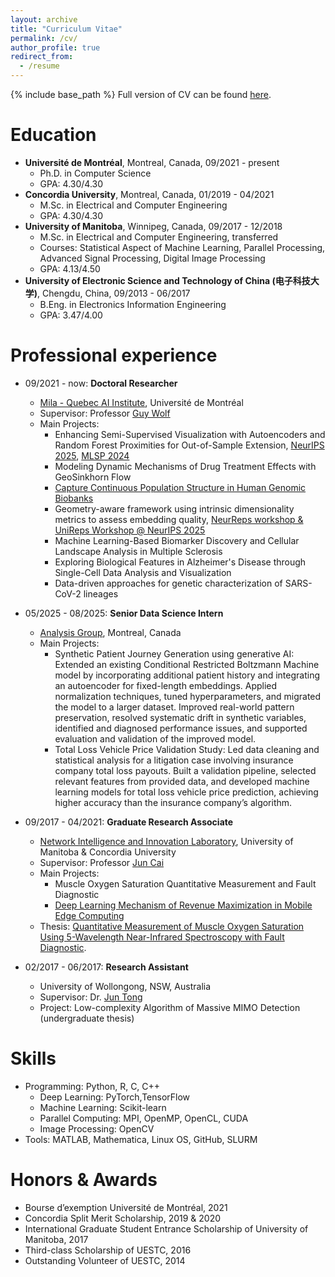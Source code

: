 ```yaml
---
layout: archive
title: "Curriculum Vitae"
permalink: /cv/
author_profile: true
redirect_from:
  - /resume
---
```


{% include base_path %}
Full version of CV can be found [here](https://github.com/nishuang83/nishuang83.github.io/blob/master/files/Resume_ShuangNi_202510.pdf).

Education
======
* **Université de Montréal**, Montreal, Canada, 09/2021 - present
  * Ph.D. in Computer Science
  * GPA: 4.30/4.30
* **Concordia University**, Montreal, Canada, 01/2019 - 04/2021
  * M.Sc. in Electrical and Computer Engineering
  * GPA: 4.30/4.30
* **University of Manitoba**, Winnipeg, Canada, 09/2017 - 12/2018
  * M.Sc. in Electrical and Computer Engineering, transferred
  * Courses: Statistical Aspect of Machine Learning, Parallel Processing, Advanced Signal Processing, Digital Image Processing
  * GPA: 4.13/4.50
* **University of Electronic Science and Technology of China (电子科技大学)**, Chengdu, China, 09/2013 - 06/2017
  * B.Eng. in Electronics Information Engineering
  * GPA: 3.47/4.00

Professional experience
======
* 09/2021 - now: **Doctoral Researcher**
  * [Mila - Quebec AI Institute](https://mila.quebec/en/), Université de Montréal
  * Supervisor: Professor [Guy Wolf](http://guywolf.org/)
  * Main Projects:
    * Enhancing Semi-Supervised Visualization with Autoencoders and Random Forest Proximities for Out-of-Sample Extension, [NeurIPS 2025](https://openreview.net/pdf?id=NjxW4m6KdH), [MLSP 2024](https://ieeexplore.ieee.org/document/10734764)
    * Modeling Dynamic Mechanisms of Drug Treatment Effects with GeoSinkhorn Flow
    * [Capture Continuous Population Structure in Human Genomic Biobanks](https://colab.research.google.com/drive/1B-pJMtgQJ97XL4UhuscR5NibF2D3Izt2#scrollTo=hnDGbVOx-bZt)
    * Geometry-aware framework using intrinsic dimensionality metrics to assess embedding quality, [NeurReps workshop & UniReps Workshop @ NeurIPS 2025](https://openreview.net/pdf?id=5Yn9xJ265d)
    * Machine Learning-Based Biomarker Discovery and Cellular Landscape Analysis in Multiple Sclerosis
    * Exploring Biological Features in Alzheimer's Disease through Single-Cell Data Analysis and Visualization
    * Data-driven approaches for genetic characterization of SARS-CoV-2 lineages
  
* 05/2025 - 08/2025: **Senior Data Science Intern**
  * [Analysis Group](https://www.analysisgroup.com/), Montreal, Canada
  * Main Projects:
    * Synthetic Patient Journey Generation using generative AI: Extended an existing Conditional Restricted Boltzmann Machine model by incorporating additional patient history and integrating an autoencoder for fixed-length embeddings. Applied normalization techniques, tuned hyperparameters, and migrated the model to a larger dataset. Improved real-world pattern preservation, resolved systematic drift in synthetic variables, identified and diagnosed performance issues, and supported evaluation and validation of the improved model.
    * Total Loss Vehicle Price Validation Study: Led data cleaning and statistical analysis for a litigation case involving insurance company total loss payouts. Built a validation pipeline, selected relevant features from provided data, and developed machine learning models for total loss vehicle price prediction, achieving higher accuracy than the insurance company’s algorithm. 
    
* 09/2017 - 04/2021: **Graduate Research Associate**
  * [Network Intelligence and Innovation Laboratory](https://users.encs.concordia.ca/~juncai/), University of Manitoba & Concordia University
  * Supervisor: Professor [Jun Cai](https://www.concordia.ca/faculty/jun-cai.html)
  * Main Projects: 
    * Muscle Oxygen Saturation Quantitative Measurement and Fault Diagnostic
    * [Deep Learning Mechanism of Revenue Maximization in Mobile Edge Computing](https://ieeexplore.ieee.org/document/9619925)
  * Thesis: [Quantitative Measurement of Muscle Oxygen Saturation Using 5-Wavelength Near-Infrared Spectroscopy with Fault Diagnostic](https://spectrum.library.concordia.ca/988003/).

* 02/2017 - 06/2017: **Research Assistant**
  * University of Wollongong, NSW, Australia
  * Supervisor: Dr. [Jun Tong](https://scholars.uow.edu.au/display/jun_tong)
  * Project: Low-complexity Algorithm of Massive MIMO Detection (undergraduate thesis)
  
Skills
======
* Programming: Python, R, C, C++
  * Deep Learning: PyTorch,TensorFlow
  * Machine Learning: Scikit-learn
  * Parallel Computing: MPI, OpenMP, OpenCL, CUDA
  * Image Processing: OpenCV
* Tools: MATLAB, Mathematica, Linux OS, GitHub, SLURM
 
Honors & Awards
======
* Bourse d’exemption Université de Montréal, 2021
* Concordia Split Merit Scholarship, 2019 & 2020
* International Graduate Student Entrance Scholarship of University of Manitoba, 2017
* Third-class Scholarship of UESTC, 2016
* Outstanding Volunteer of UESTC, 2014
